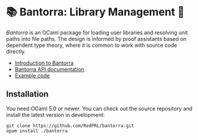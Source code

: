 # 📚 Bantorra: Library Management 🔖

_Bantorra_ is an OCaml package for loading user libraries and resolving unit paths into file paths. The design is informed by proof assistants based on dependent type theory, where it is common to work with source code directly.

- [Introduction to Bantorra](https://RedPRL.org/bantorra/bantorra)
- [Bantorra API documentation](https://RedPRL.org/bantorra/bantorra/Bantorra)
- [Example code](test/Example.ml)

## Installation

You need OCaml 5.0 or newer. You can check out the source repository and install the latest version in development:
```
git clone https://github.com/RedPRL/bantorra.git
opam install ./bantorra
```
